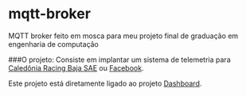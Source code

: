 # mqtt-broker
MQTT broker feito em mosca para meu projeto final de graduação em engenharia de computação

###O projeto:
Consiste em implantar um sistema de telemetria para [Caledônia Racing Baja SAE](http://www.caledoniaracing.com.br/) ou [Facebook](https://www.facebook.com/equipemotorserra/?fref=ts).

Este projeto está diretamente ligado ao projeto [Dashboard](https://github.com/ypereirars/baja-dashboard).
